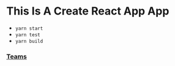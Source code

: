 # This Is A Create React App App

* `yarn start`
* `yarn test`
* `yarn build`

### [Teams](teams.md)